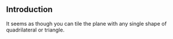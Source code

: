 ## Introduction

It seems as though you can tile the plane with any single shape of
quadrilateral or triangle.
